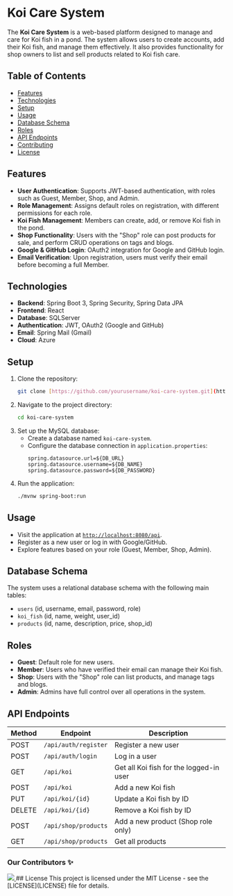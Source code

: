 # Koi Care System
The **Koi Care System** is a web-based platform designed to manage and care for Koi fish in a pond. The system allows users to create accounts, add their Koi fish, and manage them effectively. It also provides functionality for shop owners to list and sell products related to Koi fish care.
## Table of Contents
- [Features](#features)
- [Technologies](#technologies)
- [Setup](#setup)
- [Usage](#usage)
- [Database Schema](#database-schema)
- [Roles](#roles)
- [API Endpoints](#api-endpoints)
- [Contributing](#contributing)
- [License](#license)
## Features
- **User Authentication**: Supports JWT-based authentication, with roles such as Guest, Member, Shop, and Admin.
- **Role Management**: Assigns default roles on registration, with different permissions for each role.
- **Koi Fish Management**: Members can create, add, or remove Koi fish in the pond.
- **Shop Functionality**: Users with the "Shop" role can post products for sale, and perform CRUD operations on tags and blogs.
- **Google & GitHub Login**: OAuth2 integration for Google and GitHub login.
- **Email Verification**: Upon registration, users must verify their email before becoming a full Member.
## Technologies
- **Backend**: Spring Boot 3, Spring Security, Spring Data JPA
- **Frontend**: React
- **Database**: SQLServer
- **Authentication**: JWT, OAuth2 (Google and GitHub)
- **Email**: Spring Mail (Gmail)
- **Cloud**: Azure
## Setup
1. Clone the repository:
    ```bash
    git clone [https://github.com/yourusername/koi-care-system.git](https://github.com/locleabcd/SWP391.git)
    ```
2. Navigate to the project directory:
    ```bash
    cd koi-care-system
    ```
3. Set up the MySQL database:
    - Create a database named `koi-care-system`.
    - Configure the database connection in `application.properties`:
      ```properties
      spring.datasource.url=${DB_URL}
      spring.datasource.username=${DB_NAME}
      spring.datasource.password=${DB_PASSWORD}
      ```
4. Run the application:
    ```bash
    ./mvnw spring-boot:run
    ```
## Usage
- Visit the application at [`http://localhost:8080/api`](https://koi-care-system.vercel.app/).
- Register as a new user or log in with Google/GitHub.
- Explore features based on your role (Guest, Member, Shop, Admin).
## Database Schema
The system uses a relational database schema with the following main tables:
- `users` (id, username, email, password, role)
- `koi_fish` (id, name, weight, user_id)
- `products` (id, name, description, price, shop_id)
## Roles
- **Guest**: Default role for new users.
- **Member**: Users who have verified their email can manage their Koi fish.
- **Shop**: Users with the "Shop" role can list products, and manage tags and blogs.
- **Admin**: Admins have full control over all operations in the system.
## API Endpoints
| Method | Endpoint                    | Description                         |
|--------|------------------------------|-------------------------------------|
| POST   | `/api/auth/register`          | Register a new user                |
| POST   | `/api/auth/login`             | Log in a user                      |
| GET    | `/api/koi`                    | Get all Koi fish for the logged-in user |
| POST   | `/api/koi`                    | Add a new Koi fish                 |
| PUT    | `/api/koi/{id}`               | Update a Koi fish by ID            |
| DELETE | `/api/koi/{id}`               | Remove a Koi fish by ID            |
| POST   | `/api/shop/products`          | Add a new product (Shop role only) |
| GET    | `/api/shop/products`          | Get all products                   |
### Our Contributors ✨

<a href="https://github.com/mfts/papermark/graphs/contributors">
  <img src="https://contrib.rocks/image?repo=mfts/papermark" />
</a>
## License
This project is licensed under the MIT License - see the [LICENSE](LICENSE) file for details.
